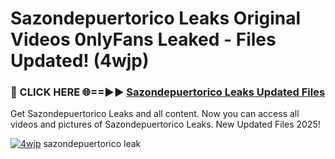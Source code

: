# Sazondepuertorico Leaks Original Videos 0nlyFans Leaked - Files Updated! (4wjp)

<h3>🔴 CLICK HERE 🌐==►► <a href="https://tinyurl.com/ms9xzufz" rel="nofollow">Sazondepuertorico Leaks Updated Files</a></h3>

Get Sazondepuertorico Leaks and all content. Now you can access all videos and pictures of Sazondepuertorico Leaks. New Updated Files 2025!

[![4wjp](https://i.imgur.com/PQ7UWWw.gif)](https://tinyurl.com/ms9xzufz)
sazondepuertorico leak